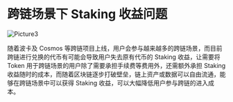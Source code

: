 # 跨链场景下 Staking 收益问题

<img :src="$withBase('/zh/Picture3.png')" alt="Picture3" />

随着波卡及 Cosmos 等跨链项目上线，用户会参与越来越多的跨链场景，而目前跨链进行兑换的代币有可能会导致用户失去原有代币的 Staking 收益，让需要将 Token 用于跨链场景的用户除了需要承担手续费等费用外，还需额外承担 Staking 收益随时的成本，而随着区块链逐步打破壁垒，链上资产或数据可以自由流通，能够在跨链场景中可以获得 Staking 收益，可以大幅降低用户参与跨链的进入成本。